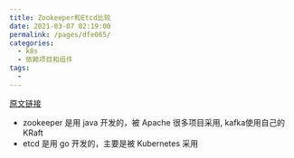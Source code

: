 ```yaml
---
title: Zookeeper和Etcd比较
date: 2021-03-07 02:19:00
permalink: /pages/dfe065/
categories:
  - k8s
  - 依赖项目和组件
tags:
  - 
---
```



[原文链接](https://www.cnblogs.com/yogoup/p/12020477.html)



* zookeeper 是用 java 开发的，被 Apache 很多项目采用, kafka使用自己的KRaft
* etcd 是用 go 开发的，主要是被 Kubernetes 采用



